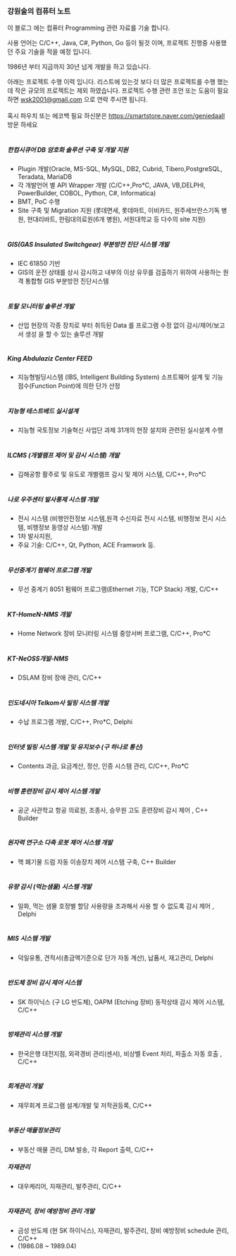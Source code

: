 ### 강원술의 컴퓨터 노트


이 블로그  에는 컴퓨터 Programming 관련 자료를  기술 합니다.

사용 언어는 C/C++, Java, C#, Python, Go 등이 될것 이며, 프로젝트 진행중 사용했던 주요 기술을 적을 예정 입니다.   

1986년 부터 지금까지 30년 넘게 개발을 하고 있습니다.  

아래는 프로젝트 수행 이력 입니다. 리스트에 있는것 보다 더 많은 프로젝트를 수행 했는데 작은 규모의 프로젝트는 제외 하였습니다.
프로젝트 수행 관련 조언 또는 도움이 필요하면 wsk2001@gmail.com 으로 연락 주시면 됩니다.
<br/><br/>
혹시 파우치 또는 에코백 필요 하신분은 https://smartstore.naver.com/geniedaall 방문 하세요
<br/><br/>

##### 한컴시큐어 DB 암호화 솔루션 구축 및 개발 지원
- Plugin 개발(Oracle, MS-SQL, MySQL, DB2, Cubrid, Tibero,PostgreSQL, Teradata, MariaDB
- 각 개발언어 별 API Wrapper 개발 (C/C++,Pro*C, JAVA, VB,DELPHI, PowerBuilder, COBOL, Python, C#, Informatica)
- BMT, PoC 수행
- Site 구축 및 Migration 지원 (롯데면세, 롯데마트, 이비카드, 원주세브란스기독 병원, 현대리바트, 한림대의료원(6개 병원), 서원대학교 등 다수의 site 지원)
<br/><br/>

##### GIS(GAS Insulated Switchgear) 부분방전 진단 시스템 개발
- IEC 61850 기반 
- GIS의 운전 상태를 상시 감시하고 내부의 이상 유무를 검출하기 위하여 사용하는 원격 통합형 GIS 부분방전 진단시스템
<br/><br/>

##### 토탈 모니터링 솔루션 개발
- 산업 현장의 각종 장치로 부터 취득된 Data 를 프로그램 수정 없이 감시/제어/보고서 생성 을 할 수 있는 솔루션 개발 
<br/><br/>

##### King Abdulaziz Center FEED
- 지능형빌딩시스템 (IBS, Intelligent Building System) 소프트웨어 설계 및 기능 점수(Function Point)에 의한 단가 산정
<br/><br/>

##### 지능형 테스트베드 실시설계
- 지능형 국토정보 기술혁신 사업단 과제 31개의 현장 설치와 관련된 실시설계 수행 
<br/><br/>

##### ILCMS (개별램프 제어 및 감시 시스템) 개발
- 김해공항 활주로 및 유도로 개별램프 감시 및 제어 시스템,  C/C++, Pro*C
<br/><br/>

##### 나로 우주센터 발사통제 시스템 개발
- 전시 시스템 (비행안전정보 시스템,원격 수신자료 전시 시스템, 비행정보 전시 시스템, 비행정보 동영상 시스템) 개발
- 1차 발사지원, 
- 주요 기술: C/C++, Qt, Python, ACE Framwork 등.
<br/><br/>

##### 무선중계기 펌웨어 프로그램 개발
- 무선 중계기 8051 펌웨어 프로그램(Ethernet 기능, TCP Stack) 개발, C/C++
<br/><br/>

##### KT-HomeN-NMS 개발
- Home Network 장비 모니터링 시스템 중앙서버 프로그램, C/C++, Pro*C
<br/><br/>

##### KT-NeOSS개발-NMS 
- DSLAM 장비 장애 관리, C/C++
<br/><br/>

##### 인도네시아 Telkom사 빌링 시스템 개발
- 수납 프로그램 개발, C/C++, Pro*C, Delphi
<br/><br/>

##### 인터넷 빌링 시스템 개발 및 유지보수 (구 하나로 통신)
- Contents 과금, 요금계산, 정산, 인증 시스템 관리, C/C++, Pro*C
<br/><br/>

##### 비행 훈련장비 감시 제어 시스템 개발
- 공군 사관학교 항공 의료원, 조종사, 승무원 고도 훈련장비 감시 제어 , C++ Builder
<br/><br/>


##### 원자력 연구소 다축 로봇 제어 시스템 개발
- 핵 폐기물 드럼 자동 이송장치 제어 시스탬 구축, C++ Builder
<br/><br/>

##### 유량 감시 (먹는샘물) 시스템 개발
- 일화, 먹는 샘물 호정별 할당 사용량을 초과해서 사용 할 수 없도록 감시 제어 , Delphi
<br/><br/>

##### MIS 시스템 개발
- 덕일유통, 견적서(총금액기준으로 단가 자동 계산), 납품서, 재고관리, Delphi
<br/><br/>

##### 반도체 장비 감시 제어 시스템
- SK 하이닉스 (구 LG 반도체), OAPM (Etching 장비) 동작상태 감시 제어 시스템, C/C++
<br/><br/>

##### 방제관리 시스템 개발
- 한국은행 대전지점, 외곽경비 관리(센서), 비상벨 Event 처리, 파출소 자동 호출 , C/C++
<br/><br/>

##### 회계관리 개발
- 재무회계 프로그램  설계/개발 및 저작권등록, C/C++
<br/><br/>

##### 부동산 매물정보관리
- 부동산 매물 관리, DM 발송, 각 Report 출력, C/C++

##### 자재관리
- 대우케리어, 자재관리, 발주관리, C/C++
<br/><br/>

##### 자재관리, 장비 예방정비 관리 개발
- 금성 반도체 (현 SK 하이닉스), 자재관리, 발주관리, 장비 예방정비 schedule 관리, C/C++
- (1986.08 ~ 1989.04)
